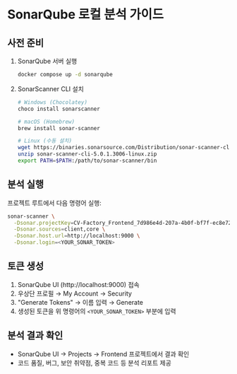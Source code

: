 # SonarQube 로컬 분석 가이드

## 사전 준비
1. SonarQube 서버 실행
   ```bash
   docker compose up -d sonarqube
   ```

2. SonarScanner CLI 설치
   ```bash
   # Windows (Chocolatey)
   choco install sonarscanner
   
   # macOS (Homebrew)
   brew install sonar-scanner
   
   # Linux (수동 설치)
   wget https://binaries.sonarsource.com/Distribution/sonar-scanner-cli/sonar-scanner-cli-5.0.1.3006-linux.zip
   unzip sonar-scanner-cli-5.0.1.3006-linux.zip
   export PATH=$PATH:/path/to/sonar-scanner/bin
   ```

## 분석 실행
프로젝트 루트에서 다음 명령어 실행:

```bash
sonar-scanner \
  -Dsonar.projectKey=CV-Factory_Frontend_7d986e4d-207a-4b0f-bf7f-ec8e725723c5 \
  -Dsonar.sources=client,core \
  -Dsonar.host.url=http://localhost:9000 \
  -Dsonar.login=<YOUR_SONAR_TOKEN>
```

## 토큰 생성
1. SonarQube UI (http://localhost:9000) 접속
2. 우상단 프로필 → My Account → Security
3. "Generate Tokens" → 이름 입력 → Generate
4. 생성된 토큰을 위 명령어의 `<YOUR_SONAR_TOKEN>` 부분에 입력

## 분석 결과 확인
- SonarQube UI → Projects → Frontend 프로젝트에서 결과 확인
- 코드 품질, 버그, 보안 취약점, 중복 코드 등 분석 리포트 제공
